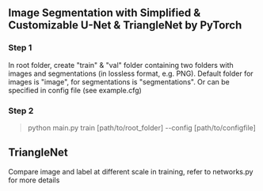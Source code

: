 ## Image Segmentation with Simplified & Customizable U-Net & TriangleNet by PyTorch

### Step 1  
In root folder, create "train" & "val" folder containing two folders with images and segmentations (in lossless format, e.g. PNG). Default folder for images is "image", for segmentations is "segmentations". Or can be specified in config file (see example.cfg)

### Step 2  
> python main.py train [path/to/root_folder] --config [path/to/configfile]

## TriangleNet
Compare image and label at different scale in training, refer to networks.py for more details